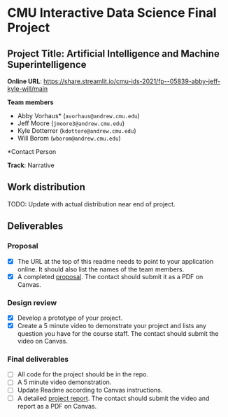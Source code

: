 # CMU Interactive Data Science Final Project

## Project Title: Artificial Intelligence and Machine Superintelligence

**Online URL**: https://share.streamlit.io/cmu-ids-2021/fp--05839-abby-jeff-kyle-will/main

**Team members**
- Abby Vorhaus* (`avorhaus@andrew.cmu.edu`)
- Jeff Moore (`jmoore3@andrew.cmu.edu`)
- Kyle Dotterrer (`kdottere@andrew.cmu.edu`)
- Will Borom (`wborom@andrew.cmu.edu`)

*Contact Person

**Track**: Narrative

## Work distribution

TODO: Update with actual distribution near end of project.

## Deliverables

### Proposal

- [x] The URL at the top of this readme needs to point to your application online. It should also list the names of the team members.
- [x] A completed [proposal](Proposal.md). The contact should submit it as a PDF on Canvas.

### Design review

- [x] Develop a prototype of your project.
- [x] Create a 5 minute video to demonstrate your project and lists any question you have for the course staff. The contact should submit the video on Canvas.

### Final deliverables

- [ ] All code for the project should be in the repo.
- [ ] A 5 minute video demonstration.
- [ ] Update Readme according to Canvas instructions.
- [ ] A detailed [project report](Report.md). The contact should submit the video and report as a PDF on Canvas.
